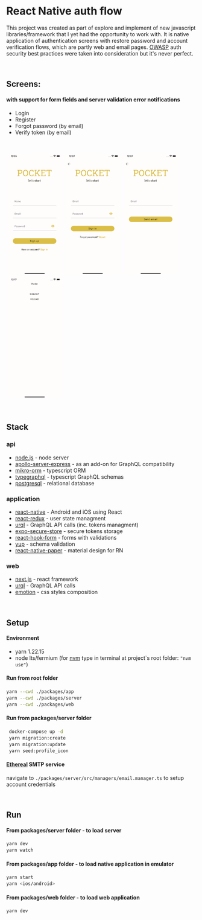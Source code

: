 # React Native auth flow

This project was created as part of explore and implement of new javascript libraries/framework that I yet had the opportunity to work with. It is native application of authentication screens with restore password and account verification flows, which are partly web and email pages. [OWASP](https://cheatsheetseries.owasp.org/cheatsheets/Authentication_Cheat_Sheet.html) auth security best practices were taken into consideration but it's never perfect.

<br />

## Screens:

#### with support for form fields and server validation error notifications

- Login
- Register
- Forgot password (by email)
- Verify token (by email)

<br />

<p float="left">
    <img src="./screens/register.png" width="150"/>
    <img src="./screens/login.png" width="150"/>
    <img src="./screens/reset.png" width="150"/>
    <img src="./screens/logged.png" width="150"/>
</p>
<br />

## Stack

### api

- [node.js](https://nodejs.org/en/) - node server
- [apollo-server-express](https://github.com/apollographql/apollo-server) - as an add-on for GraphQL compatibility
- [mikro-orm](https://mikro-orm.io/) - typescript ORM
- [typegraphql](https://typegraphql.com/) - typescript GraphQL schemas
- [postgresql](https://www.postgresql.org/) - relational database

### application

- [react-native](https://reactnative.dev/) - Android and iOS using React
- [react-redux](https://react-redux.js.org/) - user state managment
- [urql](https://formidable.com/open-source/urql/) - GraphQL API calls (inc. tokens managment)
- [expo-secure-store](https://docs.expo.dev/versions/latest/sdk/securestore/) - secure tokens storage
- [react-hook-form](https://react-hook-form.com/) - forms with validations
- [yup](https://github.com/jquense/yup/) - schema validation
- [react-native-paper](https://callstack.github.io/react-native-paper/) - material design for RN

### web

- [next.js](https://nextjs.org/) - react framework
- [urql](https://formidable.com/open-source/urql/) - GraphQL API calls
- [emotion](https://github.com/emotion-js/emotion/tree/main/packages/react) - css styles composition

<br />

## Setup

#### Environment

- yarn 1.22.15
- node lts/fermium (for [nvm](https://github.com/nvm-sh/nvm) type in terminal at project\`s root folder: `"nvm use"`)

#### Run from root folder

```bash
yarn --cwd ./packages/app
yarn --cwd ./packages/server
yarn --cwd ./packages/web
```

#### Run from packages/server folder

```bash
 docker-compose up -d
 yarn migration:create
 yarn migration:update
 yarn seed:profile_icon
```

#### [Ethereal](https://ethereal.email/) SMTP service

navigate to `./packages/server/src/managers/email.manager.ts` to setup account credentials

<br />

## Run

#### From packages/server folder - to load server

```bash
yarn dev
yarn watch
```

#### From packages/app folder - to load native application in emulator

```bash
yarn start
yarn <ios/android>
```

#### From packages/web folder - to load web application

```bash
yarn dev
```

<br />
